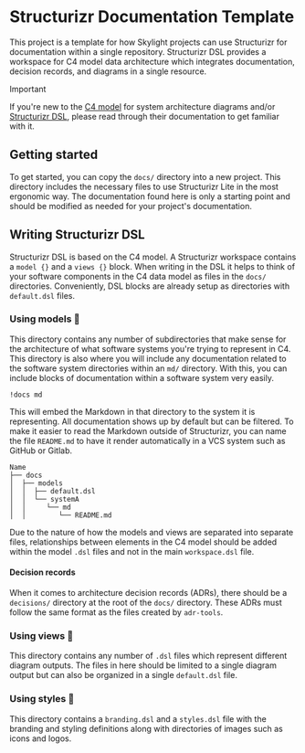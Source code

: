 # Structurizr Documentation Template

This project is a template for how Skylight projects can use Structurizr for
documentation within a single repository. Structurizr DSL provides a workspace
for C4 model data architecture which integrates documentation, decision records,
and diagrams in a single resource.

> [!IMPORTANT]
> If you're new to the [C4 model][docs-c4-model] for system architecture
> diagrams and/or [Structurizr DSL][docs-structurizr], please read through their
> documentation to get familiar with it.

[docs-c4-model]: https://c4model.com/#Abstractions "The homepage for the C4 model"
[docs-structurizr]: https://docs.structurizr.com/ "The homepage for Structurizr"

## Getting started

To get started, you can copy the `docs/` directory into a new project. This
directory includes the necessary files to use Structurizr Lite in the most
ergonomic way. The documentation found here is only a starting point and should
be modified as needed for your project's documentation.

## Writing Structurizr DSL

Structurizr DSL is based on the C4 model. A Structurizr workspace contains a
`model {}` and a `views {}` block. When writing in the DSL it helps to think of
your software components in the C4 data model as files in the `docs/`
directories. Conveniently, DSL blocks are already setup as directories with
`default.dsl` files.

### Using models 📁

This directory contains any number of subdirectories that make sense for the
architecture of what software systems you're trying to represent in C4. This
directory is also where you will include any documentation related to the
software system directories within an `md/` directory. With this, you can
include blocks of documentation within a software system very easily.

```dsl
!docs md
```

This will embed the Markdown in that directory to the system it is representing.
All documentation shows up by default but can be filtered. To make it easier to
read the Markdown outside of Structurizr, you can name the file `README.md` to
have it render automatically in a VCS system such as GitHub or Gitlab.

```
Name
├── docs
│  ├── models
│  │  ├── default.dsl
│  │  └── systemA
│  │     └── md
│  │        └── README.md
```

Due to the nature of how the models and views are separated into separate files,
relationships between elements in the C4 model should be added within the model
`.dsl` files and not in the main `workspace.dsl` file.

#### Decision records

When it comes to architecture decision records (ADRs), there should be a
`decisions/` directory at the root of the `docs/` directory. These ADRs must
follow the same format as the files created by `adr-tools`.

### Using views 📁

This directory contains any number of `.dsl` files which represent different
diagram outputs. The files in here should be limited to a single diagram output
but can also be organized in a single `default.dsl` file.

### Using styles 📁

This directory contains a `branding.dsl` and a `styles.dsl` file with the
branding and styling definitions along with directories of images such as icons
and logos.

